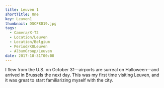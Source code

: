 ```yaml
---
title: Leuven 1
shortTitle: One
key: Leuven1
thumbnail: DSCF8019.jpg
tags:
  - Camera/X-T2
  - Location/Leuven
  - Location/Belgium
  - Period/KULeuven
  - AlbumGroup/Leuven
date: 2017-10-31T00:00
---
```

I flew from the U.S. on October 31—airports are surreal on Halloween—and arrived in Brussels the next day. This was my first time visiting Leuven, and it was great to start familiarizing myself with the city.
